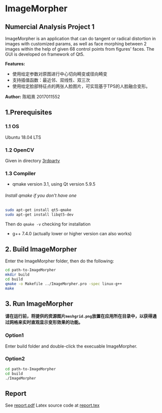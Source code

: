 # ImageMorpher
## Numercial Analysis Project 1

ImageMorpher is an application that can do tangent or radical distortion in images with customized params, as well as face morphing between 2 images within the help of given 68 control points from figures' faces. The GUI is developed on framework of Qt5.

**Features:**

- 使用给定参数对原图进行中心切向畸变或径向畸变
- 支持插值函数：最近邻、双线性、双三次
- 使用给定脸部特征点的两张人脸图片，可实现基于TPS的人脸融合变形。


**Author:** 陈昭熹 2017011552

## 1.Prerequisites

### 1.1 OS

Ubuntu 18.04 LTS

### 1.2 OpenCV

Given in directory [3rdparty](3rdparty/opencv2)

### 1.3 Compiler

- qmake version 3.1, using Qt version 5.9.5
###### Install qmake if you don't have one
```bash
sudo apt-get install qt5-qmake
sudo apt-get install libqt5-dev
```
Then do ```qmake -v``` checking for installation

- g++ 7.4.0 (actually lower or higher version can also works)

## 2. Build ImageMorpher
Enter the ImageMorpher folder, then do the following:
```bash
cd path-to-ImageMorpher
mkdir build
cd build
qmake -o Makefile ../ImageMorpher.pro -spec linux-g++
make
```

## 3. Run ImageMorpher

**请在运行前，将提供的资源图片`meshgrid.png`放置在应用所在目录中，以获得通过网格来实时直观显示变形效果的功能。**
### Option1
Enter build folder and double-click the execuable ImageMorpher.

### Option2
```bash
cd path-to-ImageMorpher
cd build
./ImageMorpher
```

## Report
See [report.pdf](report/report.pdf)
Latex source code at [report.tex](report/report.tex)
